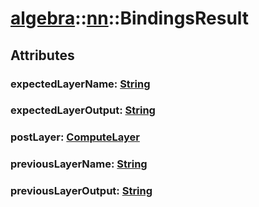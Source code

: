 # [algebra](/libs/algebra/)::[nn](/libs/algebra/nn/)::BindingsResult

## Attributes

### expectedLayerName:&nbsp;[String](/libs/std/core/type.String.md)

### expectedLayerOutput:&nbsp;[String](/libs/std/core/type.String.md)

### postLayer:&nbsp;[ComputeLayer](/libs/algebra/compute/type.ComputeLayer.md)

### previousLayerName:&nbsp;[String](/libs/std/core/type.String.md)

### previousLayerOutput:&nbsp;[String](/libs/std/core/type.String.md)

